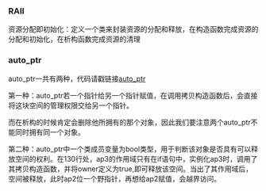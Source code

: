  ### RAII

资源分配即初始化：定义一个类来封装资源的分配和释放，在构造函数完成资源的分配和初始化，在析构函数完成资源的清理

### auto_ptr

auto_ptr一共有两种，代码请戳链接[auto_ptr](https://github.com/luckypxx/C-plus-plus/blob/master/auto_ptr.cpp )

第一种：auto_ptr若一个指针给另一个指针赋值，在调用拷贝构造函数后，会直接将这块空间的管理权限交给另一个指针。

而在析构的时候肯定会删除他所拥有的那个对象，因此我们要注意两个auto_ptr不能同时拥有同一个对象。

第二种：auto_ptr中一个类成员变量为bool类型，用于判断该对象是否具有可以释放空间的权利。在130行处，ap3的作用域只有在if语句中，实例化ap3时，调用了其拷贝构造函数，并将owner定义为true,即可释放该空间。当出了其作用域后，空间被释放，此时ap2位一个野指针，再想给ap2赋值，会越界访问。


